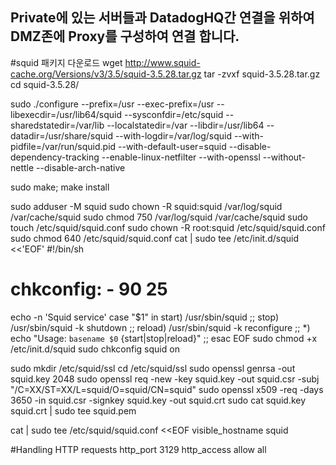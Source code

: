 ## Private에 있는 서버들과 DatadogHQ간 연결을 위하여 DMZ존에 Proxy를 구성하여 연결 합니다.

#squid 패키지 다운로드 
wget http://www.squid-cache.org/Versions/v3/3.5/squid-3.5.28.tar.gz
tar -zvxf squid-3.5.28.tar.gz
cd squid-3.5.28/

sudo ./configure --prefix=/usr --exec-prefix=/usr --libexecdir=/usr/lib64/squid --sysconfdir=/etc/squid --sharedstatedir=/var/lib --localstatedir=/var --libdir=/usr/lib64 --datadir=/usr/share/squid --with-logdir=/var/log/squid --with-pidfile=/var/run/squid.pid --with-default-user=squid --disable-dependency-tracking --enable-linux-netfilter --with-openssl --without-nettle --disable-arch-native

sudo make; make install

sudo adduser -M squid
sudo chown -R squid:squid /var/log/squid /var/cache/squid
sudo chmod 750 /var/log/squid /var/cache/squid
sudo touch /etc/squid/squid.conf
sudo chown -R root:squid /etc/squid/squid.conf
sudo chmod 640 /etc/squid/squid.conf
cat | sudo tee /etc/init.d/squid <<'EOF'
#!/bin/sh
# chkconfig: - 90 25
echo -n 'Squid service'
case "$1" in
start)
/usr/sbin/squid
;;
stop)
/usr/sbin/squid -k shutdown
;;
reload)
/usr/sbin/squid -k reconfigure
;;
*)
echo "Usage: `basename $0` {start|stop|reload}"
;;
esac
EOF
sudo chmod +x /etc/init.d/squid
sudo chkconfig squid on

sudo mkdir /etc/squid/ssl
cd /etc/squid/ssl
sudo openssl genrsa -out squid.key 2048
sudo openssl req -new -key squid.key -out squid.csr -subj "/C=XX/ST=XX/L=squid/O=squid/CN=squid"
sudo openssl x509 -req -days 3650 -in squid.csr -signkey squid.key -out squid.crt
sudo cat squid.key squid.crt | sudo tee squid.pem

cat | sudo tee /etc/squid/squid.conf <<EOF
visible_hostname squid

#Handling HTTP requests
http_port 3129
http_access allow all
